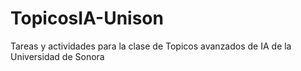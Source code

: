 # TopicosIA-Unison
Tareas y actividades para la clase de Topicos avanzados de IA de la Universidad de Sonora
